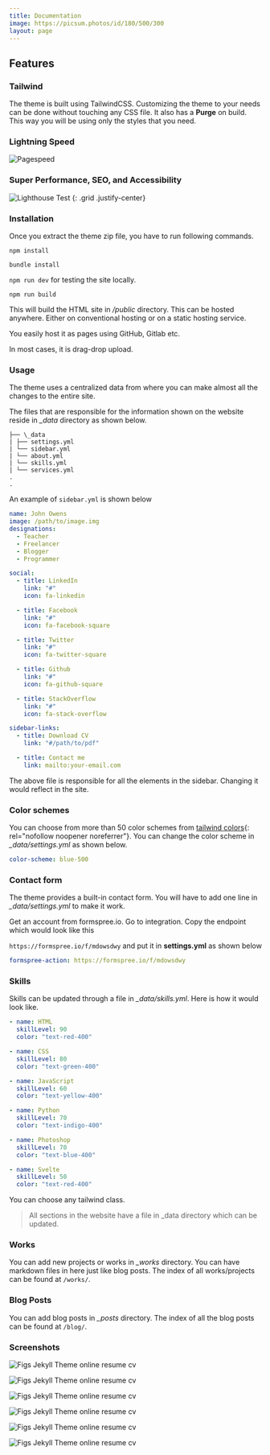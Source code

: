 ```yaml
---
title: Documentation
image: https://picsum.photos/id/180/500/300
layout: page
---
```


## Features

### Tailwind

The theme is built using TailwindCSS. Customizing the theme to your needs can be done without touching any CSS file.
It also has a **Purge** on build. This way you will be using only the styles that you need.

### Lightning Speed

![Pagespeed](/assets/images/screenshots/pagespeed.png)

### Super Performance, SEO, and Accessibility

![Lighthouse Test](/assets/images/screenshots/lighthouse-test.png)
{: .grid .justify-center}

### Installation

Once you extract the theme zip file, you have to run following commands.

`npm install`

`bundle install`

`npm run dev` for testing the site locally.

`npm run build`

This will build the HTML site in _/public_ directory. This can be hosted anywhere. Either on conventional hosting or on a static hosting service.

You easily host it as pages using GitHub, Gitlab etc.

In most cases, it is drag-drop upload.

### Usage

The theme uses a centralized data from where you can make almost all the changes to the entire site.

The files that are responsible for the information shown on the website reside in _\_data_ directory as shown below.

```plaintext
├── \_data
| ├── settings.yml
| └── sidebar.yml
| └── about.yml
| └── skills.yml
| └── services.yml
.
.
```

An example of `sidebar.yml` is shown below

```yaml
name: John Owens
image: /path/to/image.img
designations:
  - Teacher
  - Freelancer
  - Blogger
  - Programmer

social:
  - title: LinkedIn
    link: "#"
    icon: fa-linkedin

  - title: Facebook
    link: "#"
    icon: fa-facebook-square

  - title: Twitter
    link: "#"
    icon: fa-twitter-square

  - title: Github
    link: "#"
    icon: fa-github-square

  - title: StackOverflow
    link: "#"
    icon: fa-stack-overflow

sidebar-links:
  - title: Download CV
    link: "#/path/to/pdf"

  - title: Contact me
    link: mailto:your-email.com
```

The above file is responsible for all the elements in the sidebar. Changing it would reflect in the site.

### Color schemes

You can choose from more than 50 color schemes from [tailwind colors](https://tailwindcss.com/docs/customizing-colors){: rel="nofollow noopener noreferrer"}. You can change the color scheme in _\_data/settings.yml_ as shown below.

```yml
color-scheme: blue-500
```

### Contact form

The theme provides a built-in contact form. You will have to add one line in _\_data/settings.yml_ to make it work.

Get an account from formspree.io. Go to integration. Copy the endpoint which would look like this

`https://formspree.io/f/mdowsdwy` and put it in **settings.yml** as shown below

```yml
formspree-action: https://formspree.io/f/mdowsdwy
```

### Skills

Skills can be updated through a file in _\_data/skills.yml_. Here is how it would look like.

```yml
- name: HTML
  skillLevel: 90
  color: "text-red-400"

- name: CSS
  skillLevel: 80
  color: "text-green-400"

- name: JavaScript
  skillLevel: 60
  color: "text-yellow-400"

- name: Python
  skillLevel: 70
  color: "text-indigo-400"

- name: Photoshop
  skillLevel: 70
  color: "text-blue-400"

- name: Svelte
  skillLevel: 50
  color: "text-red-400"
```

You can choose any tailwind class.

> All sections in the website have a file in \_data directory which can be updated.

### Works

You can add new projects or works in _\_works_ directory. You can have markdown files in here just like blog posts.
The index of all works/projects can be found at `/works/`.

### Blog Posts

You can add blog posts in _\_posts_ directory. The index of all the blog posts can be found at `/blog/`.

### Screenshots

![Figs Jekyll Theme online resume cv](/assets/images/screenshots/blue.png)

![Figs Jekyll Theme online resume cv](/assets/images/screenshots/indigo.png)

![Figs Jekyll Theme online resume cv](/assets/images/screenshots/gray.png)

![Figs Jekyll Theme online resume cv](/assets/images/screenshots/green.png)

![Figs Jekyll Theme online resume cv](/assets/images/screenshots/yellow.png)

![Figs Jekyll Theme online resume cv](/assets/images/screenshots/red.png)
